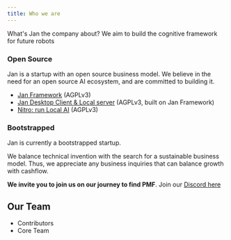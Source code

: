 ```yaml
---
title: Who we are
---
```


<head>
    <title>Who we are - Jan</title>
    <meta name="description" content="Learn about Jan, a company aiming to build the cognitive framework for future robots. We are an open source startup with a commitment to the open source AI ecosystem. Jan is currently a bootstrapped startup seeking a sustainable business model. Join us on our journey to find product-market fit."/>
    <meta name="keywords" content="Jan AI, Jan, open source, startup, cognitive framework, future robots, bootstrapped, PMF, sustainable business model"/>
    <meta property="og:title" content="Who we are - Jan"/>
    <meta property="og:description" content="Learn about Jan, a company aiming to build the cognitive framework for future robots. We are an open source startup with a commitment to the open source AI ecosystem. Jan is currently a bootstrapped startup seeking a sustainable business model. Join us on our journey to find product-market fit."/>
    <meta property="og:url" content="https://jan.ai/who-we-are"/>
    <meta name="twitter:card" content="summary"/>
    <meta name="twitter:title" content="Who we are - Jan"/>
    <meta name="twitter:description" content="Learn about Jan, a company aiming to build the cognitive framework for future robots. We are an open source startup with a commitment to the open source AI ecosystem. Jan is currently a bootstrapped startup seeking a sustainable business model. Join us on our journey to find product-market fit."/>
</head>

What's Jan the company about?
We aim to build the cognitive framework for future robots

### Open Source

Jan is a startup with an open source business model. We believe in the need for an open source AI ecosystem, and are committed to building it.

- [Jan Framework](https://github.com/janhq/jan) (AGPLv3)
- [Jan Desktop Client & Local server](https://jan.ai) (AGPLv3, built on Jan Framework)
- [Nitro: run Local AI](https://github.com/janhq/nitro) (AGPLv3)

### Bootstrapped

Jan is currently a bootstrapped startup.

We balance technical invention with the search for a sustainable business model. Thus, we appreciate any business inquiries that can balance growth with cashflow.

**We invite you to join us on our journey to find PMF**. Join our [Discord here](https://discord.gg/BnHRr3Q7Ms)

## Our Team

- Contributors
- Core Team
